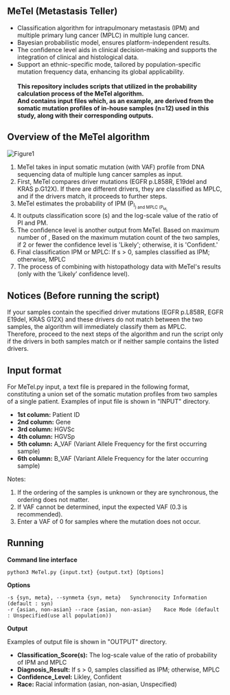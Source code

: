 MeTel (Metastasis Teller)
---------------------
+ Classification algorithm for intrapulmonary metastasis (IPM) and multiple primary lung cancer (MPLC) in multiple lung cancer.
+ Bayesian probabilistic model, ensures platform-independent results.
+ The confidence level aids in clinical decision-making and supports the integration of clinical and histological data.
+ Support an ethnic-specific mode, tailored by population-specific mutation frequency data, enhancing its global applicability.
<br/><br/>
**This repository includes scripts that utilized in the probability calculation process of the MeTel algorithm.
  <br/>And contains input files which, as an example, are derived from the somatic mutation profiles of in-house samples (n=12) used in this study, along with their corresponding outputs.**


**Overview of the MeTel algorithm**
------
![Figure1](https://github.com/user-attachments/assets/7e8e275f-bc9e-4a59-9f6b-8eb6a3e59181)


1. MeTel takes in input somatic mutation (with VAF) profile from DNA sequencing data of multiple lung cancer samples as input.
2. First, MeTel compares driver mutations (EGFR p.L858R, E19del and KRAS p.G12X). If there are different drivers, they are classified as MPLC, and if the drivers match, it proceeds to further steps.
3. MeTel estimates the probability of IPM (P<sub>I<sub>) and MPLC (P<sub>M<sub>).
4. It outputs classification score (s) and the log-scale value of the ratio of PI and PM.
5. The confidence level is another output from MeTel. Based on maximum number of , Based on the maximum mutation count of the two samples, if 2 or fewer the confidence level is 'Likely'; otherwise, it is 'Confident.'
6. Final classification IPM or MPLC: If s > 0, samples classified as IPM; otherwise, MPLC
7. The process of combining with histopathology data with MeTel's results (only with the ‘Likely’ confidence level).

Notices (Before running the script)
------
If your samples contain the specified driver mutations (EGFR p.L858R, EGFR E19del, KRAS G12X) and these drivers do not match between the two samples, the algorithm will immediately classify them as MPLC. <br/>Therefore, proceed to the next steps of the algorithm and run the script only if the drivers in both samples match or if neither sample contains the listed drivers.

Input format
-------
For MeTel.py input, a text file is prepared in the following format, constituting a union set of the somatic mutation profiles from two samples of a single patient.
Examples of input file is shown in "INPUT" directory.
+ **1st column:** Patient ID
+ **2nd column:** Gene
+ **3rd column:** HGVSc 
+ **4th column:** HGVSp
+ **5th column:** A_VAF (Variant Allele Frequency for the first occurring sample)
+ **6th column:** B_VAF (Variant Allele Frequency for the later occurring sample)

Notes:
1. If the ordering of the samples is unknown or they are synchronous, the ordering does not matter.
2. If VAF cannot be determined, input the expected VAF (0.3 is recommended).
3. Enter a VAF of 0 for samples where the mutation does not occur.

Running
--------
**Command line interface**

```
python3 MeTel.py {input.txt} {output.txt} [Options]
```

**Options**
```
-s {syn, meta}, --synmeta {syn, meta}   Synchronocity Information (default : syn)
-r {asian, non-asian} --race {asian, non-asian}    Race Mode (default : Unspecified(use all population))
```
**Output**

Examples of output file is shown in "OUTPUT" directory.
+ **Classification_Score(s):** The log-scale value of the ratio of probability of IPM and MPLC
+ **Diagnosis_Result:** If s > 0, samples classified as IPM; otherwise, MPLC
+ **Confidence_Level:** Likley, Confident
+ **Race:** Racial information (asian, non-asian, Unspecified)
